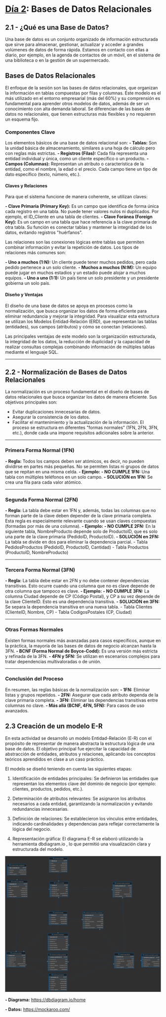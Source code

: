 # [Día 2](https://drive.google.com/drive/folders/1j2tJ8m-lJDQOfeHJKJ4m601N32swS2O3): Bases de Datos Relacionales

## 2.1 - ¿Qué es una Base de Datos?

Una base de datos es un conjunto organizado de información estructurada que sirve para almacenar, gestionar, actualizar y acceder a grandes volúmenes de datos de forma rápida. Estamos en contacto con ellas a diario, por ejemplo, en la agenda de contactos de un móvil, en el sistema de una biblioteca o en la gestión de un supermercado.

## Bases de Datos Relacionales

El enfoque de la sesión son las bases de datos relacionales, que organizan la información en tablas compuestas por filas y columnas. Este modelo es el más utilizado en el entorno empresarial (más del 60%) y su comprensión es fundamental para aprender otros modelos de datos, además de ser un conocimiento con alta demanda laboral. Se diferencian de las bases de datos no relacionales, que tienen estructuras más flexibles y no requieren un esquema fijo.

### Componentes Clave

Los elementos básicos de una base de datos relacional son:
**- Tablas:** Son la unidad básica de almacenamiento, similares a una hoja de cálculo pero con reglas más estrictas.
**- Registros (Filas):** Cada fila representa una entidad individual y única, como un cliente específico o un producto.
**- Campos (Columnas):** Representan un atributo o característica de la entidad, como el nombre, la edad o el precio. Cada campo tiene un tipo de dato específico (texto, número, etc.).

#### Claves y Relaciones

Para que el sistema funcione de manera coherente, se utilizan claves:

**- Clave Primaria (Primary Key):** Es un campo que identifica de forma única cada registro en una tabla. No puede tener valores nulos ni duplicados. Por ejemplo, el ID_Cliente en una tabla de clientes.
**- Clave Foránea (Foreign Key):** Es un campo en una tabla que hace referencia a la clave primaria de otra tabla. Su función es conectar tablas y mantener la integridad de los datos, evitando registros "huérfanos".

Las relaciones son las conexiones lógicas entre tablas que permiten combinar información y evitar la repetición de datos. Los tipos de relaciones más comunes son:

**- Uno a muchos (1:N):** Un cliente puede tener muchos pedidos, pero cada pedido pertenece a un solo cliente.
**- Muchos a muchos (N:M):** Un equipo puede jugar en muchos estadios y un estadio puede alojar a muchos equipos.
**- Uno a uno (1:1):** Un país tiene un solo presidente y un presidente gobierna un solo país.

#### Diseño y Ventajas

El diseño de una base de datos se apoya en procesos como la normalización, que busca organizar los datos de forma eficiente para eliminar redundancia y mejorar la integridad. Para visualizar esta estructura se utilizan los Modelos Entidad-Relación (ERD), que representan las tablas (entidades), sus campos (atributos) y cómo se conectan (relaciones).

Las principales ventajas de este modelo son la organización estructurada, la integridad de los datos, la reducción de duplicidad y la capacidad de realizar consultas complejas combinando información de múltiples tablas mediante el lenguaje SQL.

-----

## 2.2 - Normalización de Bases de Datos Relacionales

La normalización es un proceso fundamental en el diseño de bases de datos relacionales que busca organizar los datos de manera eficiente. Sus objetivos principales son:
- Evitar duplicaciones innecesarias de datos.
- Asegurar la consistencia de los datos.
- Facilitar el mantenimiento y la actualización de la información.
El proceso se estructura en diferentes "formas normales" (1FN, 2FN, 3FN, etc.), donde cada una impone requisitos adicionales sobre la anterior.

--------------------------------------------------------------------------------
### Primera Forma Normal (1FN)
**- Regla:** Todos los campos deben ser atómicos, es decir, no pueden dividirse en partes más pequeñas. No se permiten listas ni grupos de datos que se repitan en una misma celda.
**- Ejemplo:**
    **- NO CUMPLE 1FN:** Una tabla con múltiples teléfonos en un solo campo.
    **- SOLUCIÓN en 1FN:** Se crea una fila para cada valor atómico.

--------------------------------------------------------------------------------
### Segunda Forma Normal (2FN)
**- Regla:** La tabla debe estar en 1FN y, además, todas las columnas que no forman parte de la clave deben depender de la clave primaria completa. Esta regla es especialmente relevante cuando se usan claves compuestas (formadas por más de una columna).
**- Ejemplo:**
    **- NO CUMPLE 2FN:** En la siguiente tabla, NombreProducto depende solo de ProductoID, que es solo una parte de la clave primaria (PedidoID, ProductoID).
    **- SOLUCIÓN en 2FN:** La tabla se divide en dos para eliminar la dependencia parcial.
        - Tabla PedidosProductos (PedidoID, ProductoID, Cantidad)
        - Tabla Productos (ProductoID, NombreProducto)

--------------------------------------------------------------------------------
### Tercera Forma Normal (3FN)
**- Regla:** La tabla debe estar en 2FN y no debe contener dependencias transitivas. Esto ocurre cuando una columna que no es clave depende de otra columna que tampoco es clave.
**- Ejemplo:**
    **- NO CUMPLE 3FN:** La columna Ciudad depende de CP (Código Postal), y CP a su vez depende de la clave ClienteID. Esto es una dependencia transitiva.
    **- SOLUCIÓN en 3FN:** Se separa la dependencia transitiva en una nueva tabla.
        - Tabla Clientes (ClienteID, Nombre, CP)
        - Tabla CodigosPostales (CP, Ciudad)

--------------------------------------------------------------------------------
### Otras Formas Normales
Existen formas normales más avanzadas para casos específicos, aunque en la práctica, la mayoría de las bases de datos de negocio alcanzan hasta la 3FN.
**- BCNF (Forma Normal de Boyce-Codd):** Es una versión más estricta y refinada de la 3FN.
**- 4FN y 5FN:** Se utilizan en escenarios complejos para tratar dependencias multivaloradas o de unión.

--------------------------------------------------------------------------------
### Conclusión del Proceso

En resumen, las reglas básicas de la normalización son:
**- 1FN:** Eliminar listas y grupos repetidos.
**- 2FN:** Asegurar que cada atributo dependa de la clave primaria completa.
**- 3FN:** Eliminar las dependencias transitivas entre columnas no clave.
**- Más allá (BCNF, 4FN, 5FN):** Para casos de uso avanzados.

## 2.3 Creación de un modelo E-R

En esta actividad se desarrolló un modelo Entidad-Relación (E-R) con el propósito de representar de manera abstracta la estructura lógica de una base de datos. El objetivo principal fue ejercitar la capacidad de abstracción de entidades, atributos y relaciones, aplicando los conceptos teóricos aprendidos en clase a un caso práctico.

El modelo se diseñó teniendo en cuenta las siguientes etapas:

1. Identificación de entidades principales: Se definieron las entidades que representan los elementos clave del dominio de negocio (por ejemplo: clientes, productos, pedidos, etc.).

2. Determinación de atributos relevantes: Se asignaron los atributos necesarios a cada entidad, garantizando la normalización y evitando redundancias innecesarias.

3. Definición de relaciones: Se establecieron los vínculos entre entidades, indicando cardinalidades y dependencias para reflejar correctamente la lógica del negocio.

4. Representación gráfica: El diagrama E-R se elaboró utilizando la herramienta dbdiagram.io
, lo que permitió una visualización clara y estructurada del modelo.

![alt text](../resources/static/images/Diagrama_comercio.png)

**- Diagrama:** https://dbdiagram.io/home

**- Datos:** https://mockaroo.com/